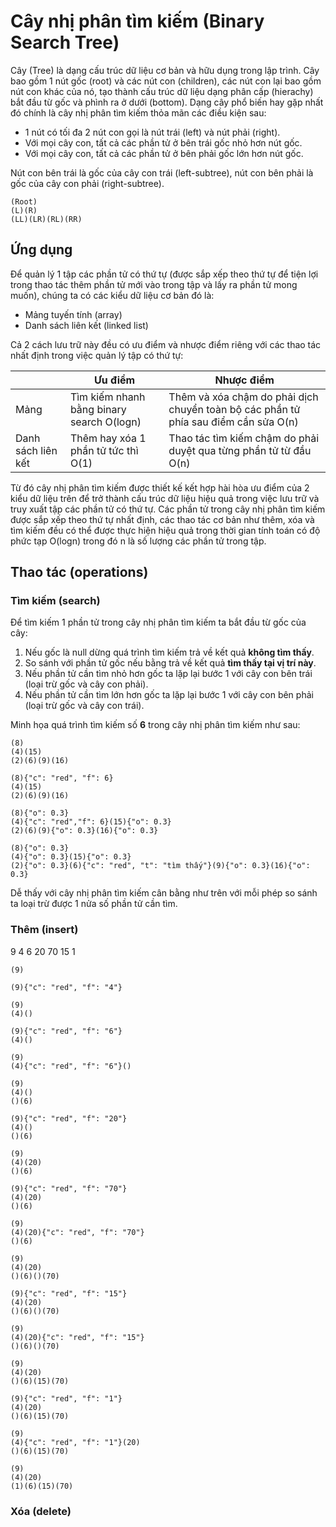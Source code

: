 # Cây nhị phân tìm kiếm (Binary Search Tree)

Cây (Tree) là dạng cấu trúc dữ liệu cơ bản và hữu dụng trong lập trình. Cây bao gồm 1 nút gốc (root) và các nút con (children), các nút con lại bao gồm nút con khác của nó, tạo thành cấu trúc dữ liệu dạng phân cấp (hierachy) bắt đầu từ gốc và phình ra ở dưới (bottom). Dạng cây phổ biến hay gặp nhất đó chính là cây nhị phân tìm kiếm thỏa mãn các điều kiện sau:

- 1 nút có tối đa 2 nút con gọi là nút trái (left) và nút phải (right).
- Với mọi cây con, tất cả các phần tử ở bên trái gốc nhỏ hơn nút gốc.
- Với mọi cây con, tất cả các phần tử ở bên phải gốc lớn hơn nút gốc.

Nút con bên trái là gốc của cây con trái (left-subtree), nút con bên phải là gốc của cây con phải (right-subtree).

~~~[tree](shape=circle,size=38,height=200,width=300)
(Root)
(L)(R)
(LL)(LR)(RL)(RR)
~~~

## Ứng dụng

Để quản lý 1 tập các phần tử có thứ tự (được sắp xếp theo thứ tự để tiện lợi trong thao tác thêm phần tử mới vào trong tập và lấy ra phần tử mong muốn), chúng ta có các kiểu dữ liệu cơ bản đó là:

- Mảng tuyến tính (array)
- Danh sách liên kết (linked list)

Cả 2 cách lưu trữ này đều có ưu điểm và nhược điểm riêng với các thao tác nhất định trong việc quản lý tập có thứ tự:

|                    | Ưu điểm                                   | Nhược điểm                                                                          |
|--------------------|-------------------------------------------|-------------------------------------------------------------------------------------|
| Mảng               | Tìm kiếm nhanh bằng binary search O(logn) | Thêm và xóa chậm do phải dịch chuyển toàn bộ các phần tử phía sau điểm cần sửa O(n) |
| Danh sách liên kết | Thêm hay xóa 1 phần tử tức thì O(1)       | Thao tác tìm kiếm chậm do phải duyệt qua từng phần tử từ đầu O(n)                   |

Từ đó cây nhị phân tìm kiếm được thiết kế kết hợp hài hòa ưu điểm của 2 kiểu dữ liệu trên để trở thành cấu trúc dữ liệu hiệu quả trong việc lưu trữ và truy xuất tập các phần tử có thứ tự. Các phần tử trong cây nhị phân tìm kiếm được sắp xếp theo thứ tự nhất định, các thao tác cơ bản như thêm, xóa và tìm kiếm đều có thể được thực hiện hiệu quả trong thời gian tính toán có độ phức tạp O(logn) trong đó n là số lượng các phần tử trong tập.

## Thao tác (operations)

### Tìm kiếm (search)

Để tìm kiếm 1 phần tử trong cây nhị phân tìm kiếm ta bắt đầu từ gốc của cây:

1. Nếu gốc là null dừng quá trình tìm kiếm trả về kết quả **không tìm thấy**.
2. So sánh với phần tử gốc nếu bằng trả về kết quả **tìm thấy tại vị trí này**.
3. Nếu phần tử cần tìm nhỏ hơn gốc ta lặp lại bước 1 với cây con bên trái (loại trừ gốc và cây con phải).
4. Nếu phần tử cần tìm lớn hơn gốc ta lặp lại bước 1 với cây con bên phải (loại trừ gốc và cây con trái).

Minh họa quá trình tìm kiếm số **6** trong cây nhị phân tìm kiếm như sau:

~~~[tree](shape=circle,size=34,height=200,width=300)
(8)
(4)(15)
(2)(6)(9)(16)

(8){"c": "red", "f": 6}
(4)(15)
(2)(6)(9)(16)

(8){"o": 0.3}
(4){"c": "red","f": 6}(15){"o": 0.3}
(2)(6)(9){"o": 0.3}(16){"o": 0.3}

(8){"o": 0.3}
(4){"o": 0.3}(15){"o": 0.3}
(2){"o": 0.3}(6){"c": "red", "t": "tìm thấy"}(9){"o": 0.3}(16){"o": 0.3}
~~~

Dễ thấy với cây nhị phân tìm kiếm cân bằng như trên với mỗi phép so sánh ta loại trừ được 1 nửa số phần tử cần tìm.

### Thêm (insert)

9 4 6 20 70 15 1


~~~[tree](shape=circle,size=34,height=200)
(9)

(9){"c": "red", "f": "4"}

(9)
(4)()

(9){"c": "red", "f": "6"}
(4)()

(9)
(4){"c": "red", "f": "6"}()

(9)
(4)()
()(6)

(9){"c": "red", "f": "20"}
(4)()
()(6)

(9)
(4)(20)
()(6)

(9){"c": "red", "f": "70"}
(4)(20)
()(6)

(9)
(4)(20){"c": "red", "f": "70"}
()(6)

(9)
(4)(20)
()(6)()(70)

(9){"c": "red", "f": "15"}
(4)(20)
()(6)()(70)

(9)
(4)(20){"c": "red", "f": "15"}
()(6)()(70)

(9)
(4)(20)
()(6)(15)(70)

(9){"c": "red", "f": "1"}
(4)(20)
()(6)(15)(70)

(9)
(4){"c": "red", "f": "1"}(20)
()(6)(15)(70)

(9)
(4)(20)
(1)(6)(15)(70)
~~~

### Xóa (delete)
